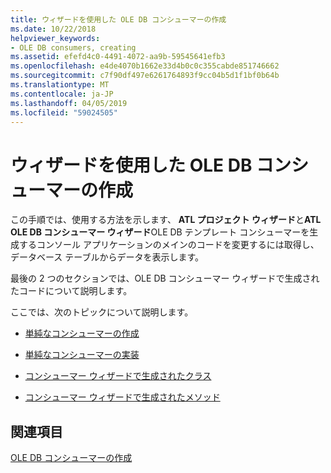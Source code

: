 ```yaml
---
title: ウィザードを使用した OLE DB コンシューマーの作成
ms.date: 10/22/2018
helpviewer_keywords:
- OLE DB consumers, creating
ms.assetid: efefd4c0-4491-4072-aa9b-59545641efb3
ms.openlocfilehash: e4de4070b1662e33d4b0c0c355cabde851746662
ms.sourcegitcommit: c7f90df497e6261764893f9cc04b5d1f1bf0b64b
ms.translationtype: MT
ms.contentlocale: ja-JP
ms.lasthandoff: 04/05/2019
ms.locfileid: "59024505"
---
```

# <a name="creating-an-ole-db-consumer-using-a-wizard"></a>ウィザードを使用した OLE DB コンシューマーの作成

この手順では、使用する方法を示します、 **ATL プロジェクト ウィザード**と**ATL OLE DB コンシューマー ウィザード**OLE DB テンプレート コンシューマーを生成するコンソール アプリケーションのメインのコードを変更するには取得し、データベース テーブルからデータを表示します。

最後の 2 つのセクションでは、OLE DB コンシューマー ウィザードで生成されたコードについて説明します。

ここでは、次のトピックについて説明します。

- [単純なコンシューマーの作成](../../data/oledb/creating-a-simple-consumer.md)

- [単純なコンシューマーの実装](../../data/oledb/implementing-a-simple-consumer.md)

- [コンシューマー ウィザードで生成されたクラス](../../data/oledb/consumer-wizard-generated-classes.md)

- [コンシューマー ウィザードで生成されたメソッド](../../data/oledb/consumer-wizard-generated-methods.md)

## <a name="see-also"></a>関連項目

[OLE DB コンシューマーの作成](../../data/oledb/creating-an-ole-db-consumer.md)
